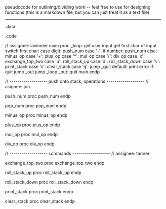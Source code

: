 pseudocode for outlining/dividing work -- feel free to use for designing functions
(this is a markdown file, but you can just treat it as a text file)

***

.data


.code

// assignee: lavender
main proc
    _loop:
        get user input
        get first char of input
        switch first char:
            case digit: 
                push_num
            case '-':
                if number: push_num
                else: minus_op
            case '+': plus_op
            case '*': mul_op
            case '/': div_op
            case 'x': exchange_top_two
            case 'u': roll_stack_up
            case 'd': roll_stack_down
            case 'v': print_stack
            case 'c': clear_stack
            case 'q': jump _quit
            default: print error
        if quit jump _out
        jump _loop
    _out:
    quit
main endp

// ------------------- push onto stack, operations -------------------
// asignee: jon

push_num proc
push_num endp

pop_num proc
pop_num endp

minus_op proc
minus_op endp

plus_op proc
plus_op endp

mul_op proc
mul_op endp

div_op proc
div_op endp

// ------------------- commands -------------------
// assignee: tanner

exchange_top_two proc
exchange_top_two endp

roll_stack_up proc
roll_stack_up endp

roll_stack_down proc
roll_stack_down endp

print_stack proc
print_stack endp

clear_stack proc
clear_stack endp